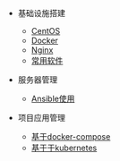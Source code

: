 - 基础设施搭建
  - [CentOS](/zh-cn/centos.md)
  - [Docker](/zh-cn/docker.md)
  - [Nginx](/zh-cn/nginx.md)
  - [常用软件](/zh-cn/software.md)

- 服务器管理
  - [Ansible使用](/zh-cn/ansible.md)

- 项目应用管理
  - [基于docker-compose](/zh-cn/docker-compose.md)
  - [基于于kubernetes](/zh-cn/kubernetes.md)


  
